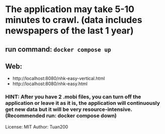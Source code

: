 # The application may take 5-10 minutes to crawl. (data includes newspapers of the last 1 year)
## run command: `docker compose up`
## Web:
  - http://localhost:8080/nhk-easy-vertical.html
  - http://localhost:8080/nhk-easy.html

### HINT: After you have 2 .mobi files, you can turn off the application or leave it as it is, the application will continuously get new data but it will be very resource-intensive. (Recommended run: docker compose down)

License: MIT
Author: Tuan200